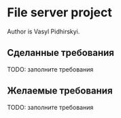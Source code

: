 
# File server project

Author is Vasyl Pidhirskyi.

## Сделанные требования

TODO: заполните требования

## Желаемые требования

TODO: заполните требования
